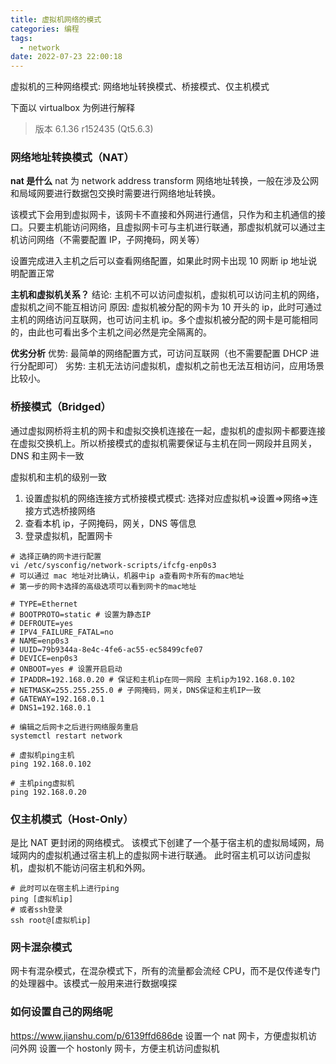 ```yaml
---
title: 虚拟机网络的模式
categories: 编程
tags:
  - network
date: 2022-07-23 22:00:18
---
```


虚拟机的三种网络模式: 网络地址转换模式、桥接模式、仅主机模式

下面以 virtualbox 为例进行解释

> 版本 6.1.36 r152435 (Qt5.6.3)

### 网络地址转换模式（NAT）

**nat 是什么**
nat 为 network address transform 网络地址转换，一般在涉及公网和局域网要进行数据包交换时需要进行网络地址转换。

该模式下会用到虚拟网卡，该网卡不直接和外网进行通信，只作为和主机通信的接口。只要主机能访问网络，且虚拟网卡可与主机进行联通，那虚拟机就可以通过主机访问网络（不需要配置 IP，子网掩码，网关等）

设置完成进入主机之后可以查看网络配置，如果此时网卡出现 10 网断 ip 地址说明配置正常

**主机和虚拟机关系？**
结论: 主机不可以访问虚拟机，虚拟机可以访问主机的网络，虚拟机之间不能互相访问
原因: 虚拟机被分配的网卡为 10 开头的 ip，此时可通过主机的网络访问互联网，也可访问主机 ip。多个虚拟机被分配的网卡是可能相同的，由此也可看出多个主机之间必然是完全隔离的。

**优劣分析**
优势: 最简单的网络配置方式，可访问互联网（也不需要配置 DHCP 进行分配即可）
劣势: 主机无法访问虚拟机，虚拟机之前也无法互相访问，应用场景比较小。

### 桥接模式（Bridged）

通过虚拟网桥将主机的网卡和虚拟交换机连接在一起，虚拟机的虚拟网卡都要连接在虚拟交换机上。所以桥接模式的虚拟机需要保证与主机在同一网段并且网关，DNS 和主网卡一致

虚拟机和主机的级别一致

1. 设置虚拟机的网络连接方式桥接模式模式: 选择对应虚拟机=>设置=>网络=>连接方式选桥接网络
2. 查看本机 ip，子网掩码，网关，DNS 等信息
3. 登录虚拟机，配置网卡

```shell
# 选择正确的网卡进行配置
vi /etc/sysconfig/network-scripts/ifcfg-enp0s3
# 可以通过 mac 地址对比确认，机器中ip a查看网卡所有的mac地址
# 第一步的网卡选择的高级选项可以看到网卡的mac地址

# TYPE=Ethernet
# BOOTPROTO=static # 设置为静态IP
# DEFROUTE=yes
# IPV4_FAILURE_FATAL=no
# NAME=enp0s3
# UUID=79b9344a-8e4c-4fe6-ac55-ec58499cfe07
# DEVICE=enp0s3
# ONBOOT=yes # 设置开启启动
# IPADDR=192.168.0.20 # 保证和主机ip在同一网段 主机ip为192.168.0.102
# NETMASK=255.255.255.0 # 子网掩码，网关，DNS保证和主机IP一致
# GATEWAY=192.168.0.1
# DNS1=192.168.0.1

# 编辑之后网卡之后进行网络服务重启
systemctl restart network

# 虚拟机ping主机
ping 192.168.0.102

# 主机ping虚拟机
ping 192.168.0.20
```

### 仅主机模式（Host-Only）

是比 NAT 更封闭的网络模式。
该模式下创建了一个基于宿主机的虚拟局域网，局域网内的虚拟机通过宿主机上的虚拟网卡进行联通。
此时宿主机可以访问虚拟机，虚拟机不能访问宿主机和外网。

```shell
# 此时可以在宿主机上进行ping
ping [虚拟机ip]
# 或者ssh登录
ssh root@[虚拟机ip]
```

### 网卡混杂模式

网卡有混杂模式，在混杂模式下，所有的流量都会流经 CPU，而不是仅传递专门的处理器中。该模式一般用来进行数据嗅探

### 如何设置自己的网络呢

https://www.jianshu.com/p/6139ffd686de
设置一个 nat 网卡，方便虚拟机访问外网
设置一个 hostonly 网卡，方便主机访问虚拟机
